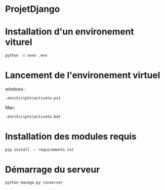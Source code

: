 # ProjetDjango

# Installation d'un environement viturel
```bash
python -m venv .env 
```

# Lancement de l'environement virtuel

windows : 
```bash
.env\Scripts\activate.ps1
```
Mac:
```bash
.env\Scripts\activate.bat
```

# Installation des modules requis 

```bash
pip install -r requirements.txt
```

# Démarrage du serveur

```bash
python manage.py runserver
```

